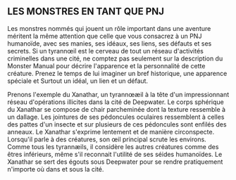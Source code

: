 ## LES MONSTRES EN TANT QUE PNJ


Les monstres nommés qui jouent un rôle important dans
une aventure méritent la même attention que celle que
vous consacrez à un PNJ humanoïde, avec ses manies,
ses idéaux, ses liens, ses défauts et ses secrets. Si un
tyrannœil est le cerveau de tout un réseau d'activités
criminelles dans une cité, ne comptez pas seulement sur
la description du Monster Manual pour décrire l'apparence
et la personnalité de cette créature. Prenez le temps de
lui imaginer un bref historique, une apparence spéciale et
Surtout un idéal, un lien et un défaut.

Prenons l'exemple du Xanathar, un tyrannœæil à la tête
d'un impressionnant réseau d'opérations illicites dans la
cité de Deepwater. Le corps sphérique du Xanathar se
compose de chair parcheminée dont la texture ressemble
à un dallage. Les jointures de ses pédoncules oculaires
ressemblent à celles des pattes d'un insecte et sur plusieurs
de ces pédoncules sont enfilés des anneaux. Le Xanathar
s'exprime lentement et de manière circonspecte. Lorsqu'il
parle à des créatures, son œil principal scrute les environs.
Comme tous les tyrannæils, il considère les autres créatures
comme des êtres inférieurs, même s'il reconnait l'utilité de
ses séides humanoïdes. Le Xanathar se sert des égouts sous
Deepwater pour se rendre pratiquement n'importe où dans
et sous la cité.
